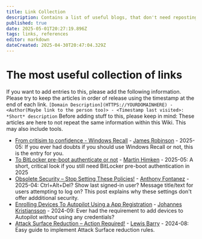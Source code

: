 ```yaml
---
title: Link Collection
description: Contains a list of useful blogs, that don't need reposting in the wiki
published: true
date: 2025-05-01T20:27:19.896Z
tags: links, references
editor: markdown
dateCreated: 2025-04-30T20:47:04.329Z
---
```


# The most useful collection of links
If you want to add entries to this, please add the following information. Please try to keep the articles in order of release using the timestamp at the end of each link.
`[Domain Description](HTTPS://YOURDOMAINHERE) - <Author(Maybe link to the person too)> - <Timestamp last visited>: *Short* description`
Before adding stuff to this, please keep in mind: These articles are here to not repeat the same information within this Wiki. This may also include tools.

* [From critisim to confidence - Windows Recall](https://skiptotheendpoint.co.uk/from-criticism-to-confidence-windows-recall/) - [James Robinson](https://mvp.microsoft.com/en-US/mvp/profile/0d76426f-95fb-ed11-8f6d-000d3a560942) - 2025-05: If you ever had doubts if you should use Windows Recall or not, this is the entry for you.
* [To BitLocker pre-boot authenticate or not](https://manima.de/2025/04/to-bitlocker-pre-boot-authenticate-or-not/) - [Martin Himken](https://mvp.microsoft.com/en-US/mvp/profile/bb7408e7-f5ea-4afe-b1ff-e70e0414e04f) - 2025-05: A short, critical look if you still need BitLocker pre-boot authentication in 2025
* [Obsolete Security – Stop Setting These Policies!](https://anthonyfontanez.com/index.php/2025/04/06/obsolete-security-stop-setting-these-policies/) - [Anthony Fontanez](https://www.linkedin.com/in/ajf8729/) - 2025-04: Ctrl+Alt+Del? Show last signed-in user? Message title/text for users attempting to log on? This post explains why these settings don't offer addditional security.
* [Enrolling Devices To Autopilot Using a App Registration](https://johannesblog.com/2024/09/04/enrolling-devices-to-autopilot-using-a-app-registration/) - [Johannes Kristjansson](https://mvp.microsoft.com/en-us/mvp/J%C3%B3hannes%20Geir%20Kristj%C3%A1nsson-5004640) - 2024-09: Ever had the requirement to add devices to Autopilot _without_ using any credentials?
* [Attack Surface Reduction – Action Required!](https://conditionalaccess.uk/attack-surface-reduction-action-required/) - [Lewis Barry](https://mvp.microsoft.com/en-US/mvp/profile/5ca5f3b7-dc70-4044-949e-59c66abb03d9) - 2024-08: Easy guide to implement Attack Surface reduction rules.





